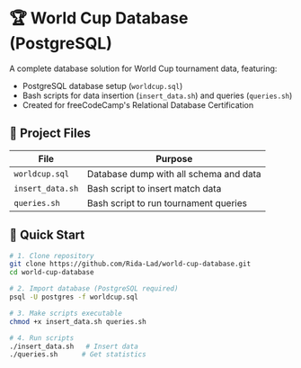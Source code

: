 # 🏆 World Cup Database (PostgreSQL)

A complete database solution for World Cup tournament data, featuring:
- PostgreSQL database setup (`worldcup.sql`)
- Bash scripts for data insertion (`insert_data.sh`) and queries (`queries.sh`)
- Created for freeCodeCamp's Relational Database Certification

## 📂 Project Files
| File | Purpose |
|------|---------|
| `worldcup.sql` | Database dump with all schema and data |
| `insert_data.sh` | Bash script to insert match data |
| `queries.sh` | Bash script to run tournament queries |

## 🚀 Quick Start
```bash
# 1. Clone repository
git clone https://github.com/Rida-Lad/world-cup-database.git
cd world-cup-database

# 2. Import database (PostgreSQL required)
psql -U postgres -f worldcup.sql

# 3. Make scripts executable
chmod +x insert_data.sh queries.sh

# 4. Run scripts
./insert_data.sh   # Insert data
./queries.sh      # Get statistics
